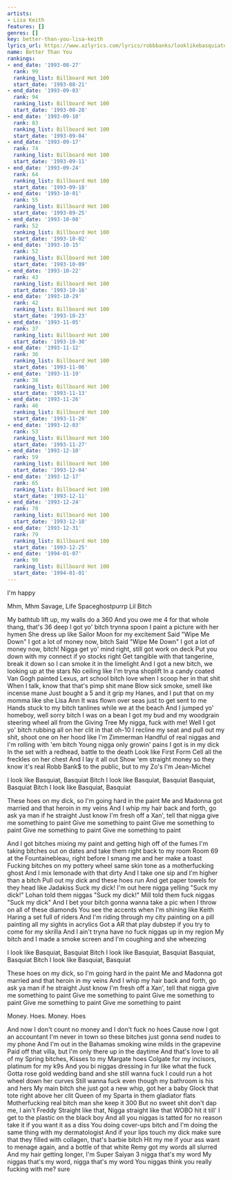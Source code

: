 ```yaml
---
artists:
- Lisa Keith
features: []
genres: []
key: better-than-you-lisa-keith
lyrics_url: https://www.azlyrics.com/lyrics/robbbanks/looklikebasquiatextendedversion.html
name: Better Than You
rankings:
- end_date: '1993-08-27'
  rank: 99
  ranking_list: Billboard Hot 100
  start_date: '1993-08-21'
- end_date: '1993-09-03'
  rank: 94
  ranking_list: Billboard Hot 100
  start_date: '1993-08-28'
- end_date: '1993-09-10'
  rank: 83
  ranking_list: Billboard Hot 100
  start_date: '1993-09-04'
- end_date: '1993-09-17'
  rank: 74
  ranking_list: Billboard Hot 100
  start_date: '1993-09-11'
- end_date: '1993-09-24'
  rank: 64
  ranking_list: Billboard Hot 100
  start_date: '1993-09-18'
- end_date: '1993-10-01'
  rank: 55
  ranking_list: Billboard Hot 100
  start_date: '1993-09-25'
- end_date: '1993-10-08'
  rank: 52
  ranking_list: Billboard Hot 100
  start_date: '1993-10-02'
- end_date: '1993-10-15'
  rank: 52
  ranking_list: Billboard Hot 100
  start_date: '1993-10-09'
- end_date: '1993-10-22'
  rank: 43
  ranking_list: Billboard Hot 100
  start_date: '1993-10-16'
- end_date: '1993-10-29'
  rank: 42
  ranking_list: Billboard Hot 100
  start_date: '1993-10-23'
- end_date: '1993-11-05'
  rank: 37
  ranking_list: Billboard Hot 100
  start_date: '1993-10-30'
- end_date: '1993-11-12'
  rank: 36
  ranking_list: Billboard Hot 100
  start_date: '1993-11-06'
- end_date: '1993-11-19'
  rank: 38
  ranking_list: Billboard Hot 100
  start_date: '1993-11-13'
- end_date: '1993-11-26'
  rank: 46
  ranking_list: Billboard Hot 100
  start_date: '1993-11-20'
- end_date: '1993-12-03'
  rank: 53
  ranking_list: Billboard Hot 100
  start_date: '1993-11-27'
- end_date: '1993-12-10'
  rank: 59
  ranking_list: Billboard Hot 100
  start_date: '1993-12-04'
- end_date: '1993-12-17'
  rank: 65
  ranking_list: Billboard Hot 100
  start_date: '1993-12-11'
- end_date: '1993-12-24'
  rank: 70
  ranking_list: Billboard Hot 100
  start_date: '1993-12-18'
- end_date: '1993-12-31'
  rank: 79
  ranking_list: Billboard Hot 100
  start_date: '1993-12-25'
- end_date: '1994-01-07'
  rank: 90
  ranking_list: Billboard Hot 100
  start_date: '1994-01-01'
---
```



I'm happy


Mhm, Mhm
Savage, Life
Spaceghostpurrp
Lil Bitch

My bathtub lift up, my walls do a 360
And you owe me 4 for that whole thang, that's 36 deep
I got yo' bitch trynna spoon
I paint a picture with her hymen
She dress up like Sailor Moon for my excitement
Said "Wipe Me Down" I got a lot of money now, bitch
Said "Wipe Me Down" I got a lot of money now, bitch!
Nigga get yo' mind right, still got work on deck
Put you down with my connect if yo stocks right
Get tangible with that tangerine, break it down so I can smoke it in the limelight
And I got a new bitch, we looking up at the stars
No ceiling like I'm tryna shoplift
In a candy coated Van Gogh painted Lexus, art school bitch love when I scoop her in that shit
When I talk, know that that's pimp shit mane
Blow sick smoke, smell like incense mane
Just bought a 5 and it grip my Hanes, and I put that on my momma like she Lisa Ann
It was flown over seas just to get sent to me
Hands stuck to my bitch tanlines while we at the beach
And I jumped yo' homeboy, well sorry bitch I was on a bean
I got my bud and my woodgrain steering wheel all from the Giving Tree
My nigga, fuck with me!
Well I got yo' bitch rubbing all on her clit in that oh-10
I recline my seat and pull out my shit, shoot one on her hood like I'm Zimmerman
Handful of real niggas and I'm rolling with 'em bitch
Young nigga only growin' pains I got is in my dick
In the set with a redhead, battle to the death
Look like First Form Cell all the freckles on her chest
And I lay it all out
Show 'em straight money so they know it's real
Robb Bank$ to the public, but to my Zo's I'm Jean-Michel

I look like Basquiat, Basquiat
Bitch I look like Basquiat, Basquiat
Basquiat, Basquiat
Bitch I look like Basquiat, Basquiat

These hoes on my dick, so I'm going hard in the paint
Me and Madonna got married and that heroin in my veins
And I whip my hair back and forth, go ask ya man if he straight
Just know I'm fresh off a Xan', tell that nigga give me something to paint
Give me something to paint
Give me something to paint
Give me something to paint
Give me something to paint

And I got bitches mixing my paint and getting high off of the fumes
I'm taking bitches out on dates and take them right back to my room
Room 69 at the Fountainebleau, right before I smang me and her make a toast
Fucking bitches on my pottery wheel same skin tone as a motherfucking ghost
And I mix lemonade with that dirty And I take one sip and I'm higher than a bitch
Pull out my dick and these hoes run
And get paper towels for they head like Jadakiss
Suck my dick! I'm out here nigga yelling "Suck my dick!"
Lohan told them niggas "Suck my dick!"
Mill told them fuck niggas "Suck my dick"
And I bet your bitch gonna wanna take a pic when I throw on all of these diamonds
You see the accents when I'm shining like Keith Haring a set full of riders
And I'm riding through my city painting on a pill painting all my sights in acrylics
Got a AR that play dubstep if you try to come for my skrilla
And I ain't tryna have no fuck niggas up in my region
My bitch and I made a smoke screen and I'm coughing and she wheezing

I look like Basquiat, Basquiat
Bitch I look like Basquiat, Basquiat
Basquiat, Basquiat
Bitch I look like Basquiat, Basquiat

These hoes on my dick, so I'm going hard in the paint
Me and Madonna got married and that heroin in my veins
And I whip my hair back and forth, go ask ya man if he straight
Just know I'm fresh off a Xan', tell that nigga give me something to paint
Give me something to paint
Give me something to paint
Give me something to paint
Give me something to paint

Money. Hoes. Money. Hoes

And now I don't count no money and I don't fuck no hoes
Cause now I got an accountant I'm never in town so these bitches just gonna send nudes to my phone
And I'm out in the Bahamas smoking wine milds in the grapevine
Paid off that villa, but I'm only there up in the daytime
And that's love to all of my Spring bitches, Kisses to my Margate hoes
Colgate for my incisors, platinum for my k9s
And you bi niggas dressing in fur like what the fuck
Gotta rose gold wedding band and she still wanna fuck
I could run a hot wheel down her curves
Still wanna fuck even though my bathroom is his and hers
My main bitch she just got a new whip, got her a baby Glock that tote right above her clit
Queen of my Sparta in them gladiator flats
Motherfucking real bitch man she keep it 300
But no sweet shit don't dap me, I ain't Freddy
Straight like that, Nigga straight like that
WOBO hit it till' I get to the plastic on the black boy
And all you niggas is tatted for no reason take it if you want it as a diss
You doing cover-ups bitch and I'm doing the same thing with my dermatologist
And if your lips touch my dick make sure that they filled with collagen, that's barbie bitch
Hit my me if your ass want to menage again, and a bottle of that white Remy got my words all slurred
And my hair getting longer, I'm Super Saiyan 3 nigga that's my word
My niggas that's my word, nigga that's my word
You niggas think you really fucking with me? sure



